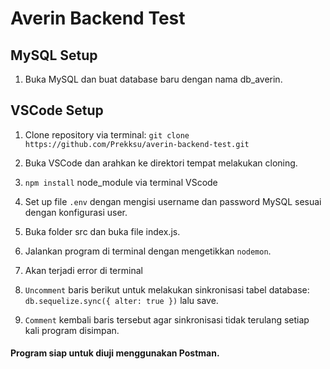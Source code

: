 # Averin Backend Test

## MySQL Setup

1. Buka MySQL dan buat database baru dengan nama db_averin.

## VSCode Setup

1. Clone repository via terminal:
   `git clone https://github.com/Prekksu/averin-backend-test.git`

2. Buka VSCode dan arahkan ke direktori tempat melakukan cloning.

3. `npm install` node_module via terminal VScode

4. Set up file `.env` dengan mengisi username dan password MySQL sesuai dengan konfigurasi user.

5. Buka folder src dan buka file index.js.

6. Jalankan program di terminal dengan mengetikkan `nodemon`.

7. Akan terjadi error di terminal

8. `Uncomment` baris berikut untuk melakukan sinkronisasi tabel database: `db.sequelize.sync({ alter: true })` lalu save.

9. `Comment` kembali baris tersebut agar sinkronisasi tidak terulang setiap kali program disimpan.

#### Program siap untuk diuji menggunakan Postman.
